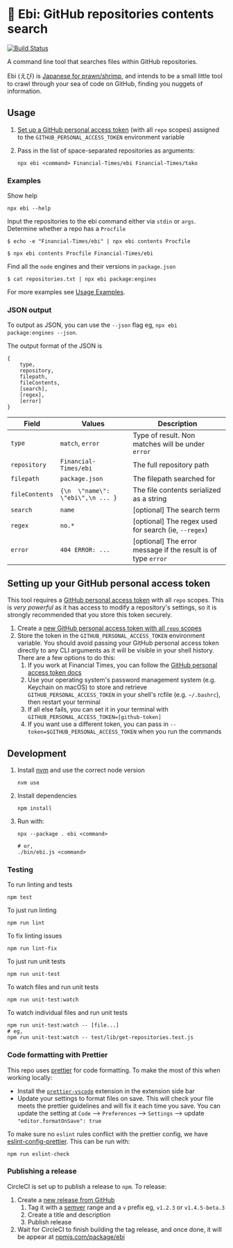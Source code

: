 # 🦐 Ebi: GitHub repositories contents search

<a href="https://circleci.com/gh/Financial-Times/ebi/tree/master">
	<img alt="Build Status" src="https://circleci.com/gh/Financial-Times/ebi/tree/master.svg?style=svg">
</a>

A command line tool that searches files within GitHub repositories.

Ebi (えび) is [Japanese for prawn/shrimp](https://translate.google.com/#view=home&op=translate&sl=en&tl=ja&text=Prawn), and intends to be a small little tool to crawl through your sea of code on GitHub, finding you nuggets of information.

## Usage

1.  [Set up a GitHub personal access token](#setting-up-your-github-personal-access-token) (with all `repo` scopes) assigned to the `GITHUB_PERSONAL_ACCESS_TOKEN` environment variable

2.  Pass in the list of space-separated repositories as arguments:

        npx ebi <command> Financial-Times/ebi Financial-Times/tako

### Examples

Show help

    npx ebi --help

Input the repositories to the ebi command either via `stdin` or `args`.
Determine whether a repo has a `Procfile`

```
$ echo -e "Financial-Times/ebi" | npx ebi contents Procfile
```

```
$ npx ebi contents Procfile Financial-Times/ebi
```

Find all the `node` engines and their versions in `package.json`

```
$ cat repositories.txt | npx ebi package:engines
```

For more examples see [Usage Examples](https://github.com/Financial-Times/ebi/wiki/Usage-Examples).

### JSON output

To output as JSON, you can use the `--json` flag eg, `npx ebi package:engines --json`.

The output format of the JSON is

```
{
    type,
    repository,
    filepath,
    fileContents,
    [search],
    [regex],
    [error]
}
```

| Field          | Values                            | Description                                                   |
| -------------- | --------------------------------- | ------------------------------------------------------------- |
| `type`         | `match`, `error`                  | Type of result. Non matches will be under `error`             |
| `repository`   | `Financial-Times/ebi`             | The full repository path                                      |
| `filepath`     | `package.json`                    | The filepath searched for                                     |
| `fileContents` | `{\n  \"name\": \"ebi\",\n ... }` | The file contents serialized as a string                      |
| `search`       | `name`                            | [optional] The search term                                    |
| `regex`        | `no.*`                            | [optional] The regex used for search (ie, `--regex`)          |
| `error`        | `404 ERROR: ...`                  | [optional] The error message if the result is of type `error` |

## Setting up your GitHub personal access token

This tool requires a [GitHub personal access token](https://help.github.com/articles/creating-a-personal-access-token-for-the-command-line/) with all `repo` scopes. This is _very powerful_ as it has access to modify a repository's settings, so it is strongly recommended that you store this token securely.

1. Create a [new GitHub personal access token with all `repo` scopes](https://github.com/settings/tokens/new?description=Ebi%20CLI&scopes=repo)
2. Store the token in the `GITHUB_PERSONAL_ACCESS_TOKEN` environment variable. You should avoid passing your GitHub personal access token directly to any CLI arguments as it will be visible in your shell history. There are a few options to do this:
    1. If you work at Financial Times, you can follow the [GitHub personal access token docs](https://github.com/Financial-Times/next/wiki/How-to-store-and-access-a-GitHub-personal-access-token-securely)
    2. Use your operating system's password management system (e.g. Keychain on macOS) to store and retrieve `GITHUB_PERSONAL_ACCESS_TOKEN` in your shell's rcfile (e.g. `~/.bashrc`), then restart your terminal
    3. If all else fails, you can set it in your terminal with `GITHUB_PERSONAL_ACCESS_TOKEN=[github-token]`
    4. If you want use a different token, you can pass in `--token=$GITHUB_PERSONAL_ACCESS_TOKEN` when you run the commands

## Development

1.  Install [nvm](https://github.com/creationix/nvm) and use the correct node version

        nvm use

1.  Install dependencies

        npm install

1.  Run with:

        npx --package . ebi <command>

        # or,
        ./bin/ebi.js <command>

### Testing

To run linting and tests

    npm test

To just run linting

    npm run lint

To fix linting issues

    npm run lint-fix

To just run unit tests

    npm run unit-test

To watch files and run unit tests

    npm run unit-test:watch

To watch individual files and run unit tests

    npm run unit-test:watch -- [file...]
    # eg,
    npm run unit-test:watch -- test/lib/get-repositories.test.js

### Code formatting with Prettier

This repo uses [prettier](https://prettier.io/) for code formatting. To make the most of this when working locally:

-   Install the [`prettier-vscode`](https://marketplace.visualstudio.com/items?itemName=esbenp.prettier-vscode) extension in the extension side bar
-   Update your settings to format files on save. This will check your file meets the prettier guidelines and will fix it each time you save. You can update the setting at `Code` --> `Preferences` --> `Settings` --> update `"editor.formatOnSave": true`

To make sure no `eslint` rules conflict with the prettier config, we have [eslint-config-prettier](https://github.com/prettier/eslint-config-prettier). This can be run with:

    npm run eslint-check

### Publishing a release

CircleCI is set up to publish a release to `npm`. To release:

1. Create a [new release from GitHub](https://github.com/Financial-Times/ebi/releases/new)
    1. Tag it with a [semver](https://semver.org/) range and a `v` prefix eg, `v1.2.3` or `v1.4.5-beta.3`
    2. Create a title and description
    3. Publish release
2. Wait for CircleCI to finish building the tag release, and once done, it will be appear at [npmjs.com/package/ebi](https://www.npmjs.com/package/ebi)
